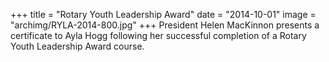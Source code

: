 +++
title = "Rotary Youth Leadership Award"
date = "2014-10-01"
image = "archimg/RYLA-2014-800.jpg"
+++
President Helen MacKinnon presents a certificate to Ayla Hogg following her successful completion of a Rotary Youth Leadership Award course.